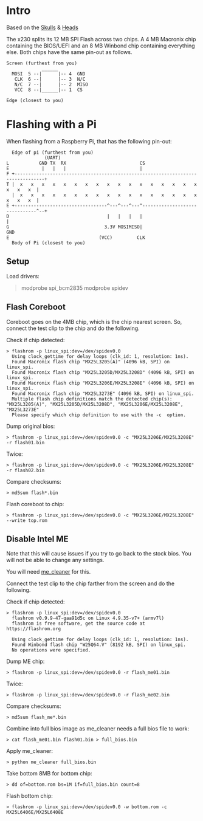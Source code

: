 # Intro

Based on the [Skulls](//github.com/merge/skulls/tree/master/x230) & 
[Heads](//github.com/osresearch/heads-wiki/blob/master/Installing-Heads.md)

The x230 splits its 12 MB SPI Flash across two chips. A 4 MB Macronix chip 
containing the BIOS/UEFI and an 8 MB Winbond chip containing everything else.
Both chips have the same pin-out as follows.

```
Screen (furthest from you)
             ______
  MOSI  5 --|      |-- 4  GND
   CLK  6 --|      |-- 3  N/C
   N/C  7 --|      |-- 2  MISO
   VCC  8 --|______|-- 1  CS

Edge (closest to you)
```


# Flashing with a Pi

When flashing from a Raspberry Pi, that has the following pin-out:

```
  Edge of pi (furthest from you)
              (UART)
L           GND TX  RX                           CS
E            |   |   |                           |
F +---------------------------------------------------------------------------------+
T |  x   x   x   x   x   x   x   x   x   x   x   x   x   x   x   x   x   x   x   x  |
  |  x   x   x   x   x   x   x   x   x   x   x   x   x   x   x   x   x   x   x   x  |
E +----------------------------------^---^---^---^-------------------------------^--+
D                                    |   |   |   |                               |
G                                   3.3V MOSIMISO|                              GND
E                                 (VCC)         CLK
  Body of Pi (closest to you)

```

## Setup

Load drivers:
> modprobe spi_bcm2835
> modprobe spidev

## Flash Coreboot

Coreboot goes on the 4MB chip, which is the chip nearest screen. So, connect the 
test clip to the chip and do the following.

Check if chip detected:

```
> flashrom -p linux_spi:dev=/dev/spidev0.0
  Using clock_gettime for delay loops (clk_id: 1, resolution: 1ns).
  Found Macronix flash chip "MX25L3205(A)" (4096 kB, SPI) on linux_spi.
  Found Macronix flash chip "MX25L3205D/MX25L3208D" (4096 kB, SPI) on linux_spi.
  Found Macronix flash chip "MX25L3206E/MX25L3208E" (4096 kB, SPI) on linux_spi.
  Found Macronix flash chip "MX25L3273E" (4096 kB, SPI) on linux_spi.
  Multiple flash chip definitions match the detected chip(s): "MX25L3205(A)", "MX25L3205D/MX25L3208D", "MX25L3206E/MX25L3208E", "MX25L3273E"
  Please specify which chip definition to use with the -c  option.
```

Dump original bios:

    > flashrom -p linux_spi:dev=/dev/spidev0.0 -c "MX25L3206E/MX25L3208E" -r flash01.bin

Twice:

    > flashrom -p linux_spi:dev=/dev/spidev0.0 -c "MX25L3206E/MX25L3208E" -r flash02.bin

Compare checksums:

    > md5sum flash*.bin

Flash coreboot to chip:

    > flashrom -p linux_spi:dev=/dev/spidev0.0 -c "MX25L3206E/MX25L3208E" --write top.rom

## Disable Intel ME

Note that this will cause issues if you try to go back to the stock bios. 
You will not be able to change any settings.

You will need [me_cleaner](//github.com/corna/me_cleaner) for this.

Connect the test clip to the chip farther from the screen and do the following.

Check if chip detected:

```
> flashrom -p linux_spi:dev=/dev/spidev0.0
  flashrom v0.9.9-47-gaa91d5c on Linux 4.9.35-v7+ (armv7l)
  flashrom is free software, get the source code at https://flashrom.org
   
  Using clock_gettime for delay loops (clk_id: 1, resolution: 1ns).
  Found Winbond flash chip "W25Q64.V" (8192 kB, SPI) on linux_spi.
  No operations were specified.
```

Dump ME chip:

    > flashrom -p linux_spi:dev=/dev/spidev0.0 -r flash_me01.bin

Twice:

    > flashrom -p linux_spi:dev=/dev/spidev0.0 -r flash_me02.bin

Compare checksums:

    > md5sum flash_me*.bin

Combine into full bios image as me_cleaner needs a full bios file to work:

    > cat flash_me01.bin flash01.bin > full_bios.bin

Apply me_cleaner:

    > python me_cleaner full_bios.bin

Take bottom 8MB for bottom chip:

    > dd of=bottom.rom bs=1M if=full_bios.bin count=8

Flash bottom chip:

    > flashrom -p linux_spi:dev=/dev/spidev0.0 -w bottom.rom -c MX25L6406E/MX25L6408E


